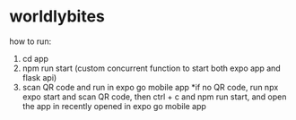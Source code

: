 # worldlybites
how to run: 
1. cd app
2. npm run start (custom concurrent function to start both expo app and flask api)
3. scan QR code and run in expo go mobile app
   *if no QR code, run npx expo start and scan QR code,
   then ctrl + c and npm run start,
   and open the app in recently opened in expo go mobile app
